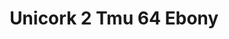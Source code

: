 ---
title: Unicork 2 Tmu 64 Ebony
designer: To Market
image_primary: img/TMU%2064%20EBONY.jpg
href: https://www.tomkt.com/unicork-2-swatches
description: "11.82%22%20x%2023.63%22%20TILES"
tags: 
  - to-market
  - cork-flooring
category: cork-flooring
subtitle: 
manufacturer: ToMarket
slug: /manufacturers/to-market/cork-flooring/to-market-unicork-2-tmu-64-ebony
---
